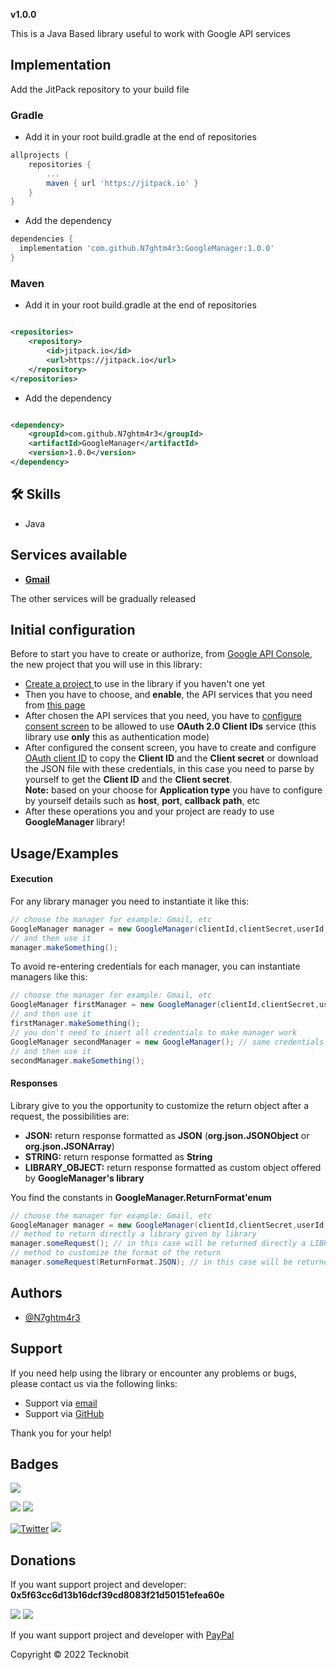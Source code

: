 **v1.0.0**

This is a Java Based library useful to work with Google API services

## Implementation

Add the JitPack repository to your build file

### Gradle

- Add it in your root build.gradle at the end of repositories

```gradle
allprojects {
    repositories {
        ...
        maven { url 'https://jitpack.io' }
    }
}
```

- Add the dependency

```gradle
dependencies {
  implementation 'com.github.N7ghtm4r3:GoogleManager:1.0.0'
}
```

### Maven

- Add it in your root build.gradle at the end of repositories

```xml

<repositories>
    <repository>
        <id>jitpack.io</id>
        <url>https://jitpack.io</url>
    </repository>
</repositories>
```

- Add the dependency

```xml

<dependency>
    <groupId>com.github.N7ghtm4r3</groupId>
    <artifactId>GoogleManager</artifactId>
    <version>1.0.0</version>
</dependency>
```

## 🛠 Skills

- Java

## Services available

- <a href="https://developers.google.com/gmail/api/reference/rest"><strong>Gmail</strong></a>

The other services will be gradually released

## Initial configuration

Before to start you have to create or authorize, from <a href="https://console.cloud.google.com/apis/"> Google API
Console</a>, the new project that you will use in this library:

- <a href="https://console.cloud.google.com/projectcreate"> Create a project </a> to use in the library if you haven't one yet
- Then you have to choose, and **enable**, the API services that you need
  from <a href="https://console.cloud.google.com/apis/library"> this page</a>
- After chosen the API services that you need, you have
  to <a href="https://console.cloud.google.com/apis/credentials/consent">configure consent screen</a> to be allowed to
  use **OAuth 2.0 Client IDs** service (this library use **only** this as authentication mode)
- After configured the consent screen, you have to create and
  configure <a href="https://console.cloud.google.com/apis/credentials/oauthclient">OAuth client ID</a> to copy the
  **Client ID** and the **Client secret** or download the JSON file with these credentials, in this case you need to
  parse
  by yourself to get the **Client ID** and the **Client secret**. <br> **Note:** based on your choose for **Application
  type** you have to configure by yourself details such as **host**, **port**, **callback path**, etc
- After these operations you and your project are ready to use **GoogleManager** library!

## Usage/Examples

#### Execution

For any library manager you need to instantiate it like this:

```java
// choose the manager for example: Gmail, etc 
GoogleManager manager = new GoogleManager(clientId,clientSecret,userId, /* params of the constructor chosen */);
// and then use it
manager.makeSomething();
```

To avoid re-entering credentials for each manager, you can instantiate managers like this:

```java
// choose the manager for example: Gmail, etc 
GoogleManager firstManager = new GoogleManager(clientId,clientSecret,userId, /* params of the constructor chosen */);
// and then use it 
firstManager.makeSomething();
// you don't need to insert all credentials to make manager work
GoogleManager secondManager = new GoogleManager(); // same credentials used
// and then use it
secondManager.makeSomething();
```

#### Responses

Library give to you the opportunity to customize the return object after a request, the possibilities are:

- **JSON:** return response formatted as **JSON** (**org.json.JSONObject** or **org.json.JSONArray**)
- **STRING:** return response formatted as **String**
- **LIBRARY_OBJECT:** return response formatted as custom object offered by **GoogleManager's library**

You find the constants in **GoogleManager.ReturnFormat'enum**

```java
// choose the manager for example: Gmail, etc 
GoogleManager manager = new GoogleManager(clientId,clientSecret,userId, /* params of the constructor chosen */);
// method to return directly a library given by library
manager.someRequest(); // in this case will be returned directly a LIBRARY_OBJECT
// method to customize the format of the return 
manager.someRequest(ReturnFormat.JSON); // in this case will be returned response in JSON format
```

## Authors

- [@N7ghtm4r3](https://www.github.com/N7ghtm4r3)

## Support

If you need help using the library or encounter any problems or bugs, please contact us via the following links:

- Support via <a href="mailto:infotecknobitcompany@gmail.com">email</a>
- Support via <a href="https://github.com/N7ghtm4r3/GoogleManager/issues/new">GitHub</a>

Thank you for your help!

## Badges

[![](https://img.shields.io/badge/Google_Play-414141?style=for-the-badge&logo=google-play&logoColor=white)](https://play.google.com/store/apps/developer?id=Tecknobit)

[![](https://img.shields.io/badge/google-4285F4?style=for-the-badge&logo=google&logoColor=white)](https://developers.google.com/apis-explorer/)
[![](https://img.shields.io/badge/Java-ED8B00?style=for-the-badge&logo=java&logoColor=white)](https://www.oracle.com/java/)

[![Twitter](https://img.shields.io/twitter/url/https/twitter.com/cloudposse.svg?style=social&label=Tecknobit)](https://twitter.com/tecknobit)
[![](https://jitpack.io/v/N7ghtm4r3/GoogleManager.svg)](https://jitpack.io/#N7ghtm4r3/GoogleManager)

## Donations

If you want support project and developer: **0x5f63cc6d13b16dcf39cd8083f21d50151efea60e**

![](https://img.shields.io/badge/Bitcoin-000000?style=for-the-badge&logo=bitcoin&logoColor=white)
![](https://img.shields.io/badge/Ethereum-3C3C3D?style=for-the-badge&logo=Ethereum&logoColor=white)

If you want support project and developer with <a href="https://www.paypal.com/donate/?hosted_button_id=5QMN5UQH7LDT4">
PayPal</a>

Copyright © 2022 Tecknobit

